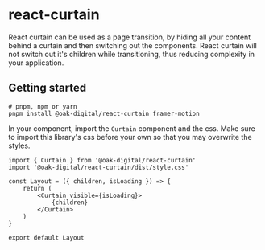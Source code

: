 # react-curtain

React curtain can be used as a page transition, by hiding all your content behind a curtain and then switching out the components.
React curtain will not switch out it's children while transitioning, thus reducing complexity in your application.

## Getting started

```
# pnpm, npm or yarn
pnpm install @oak-digital/react-curtain framer-motion
```

In your component, import the `Curtain` component and the css. Make sure to import this library's css before your own so that you may overwrite the styles.

```tsx
import { Curtain } from '@oak-digital/react-curtain'
import '@oak-digital/react-curtain/dist/style.css'

const Layout = ({ children, isLoading }) => {
    return (
        <Curtain visible={isLoading}>
            {children}
        </Curtain>
    )
}

export default Layout
```
